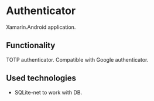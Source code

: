# Authenticator
Xamarin.Android application.
## Functionality
TOTP authenticator. Compatible with Google authenticator.
## Used technologies
- SQLite-net to work with DB.
